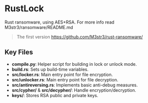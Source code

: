 # RustLock

Rust ransomware, using AES+RSA. For more info read M3str3/ransomware/README.md

> The first version https://github.com/M3str3/rust-ransomware/

## Key Files
- **compile.py**: Helper script for building in lock or unlock mode.
- **build.rs**: Sets up build-time variables.
- **src/locker.rs**: Main entry point for file encryption.
- **src/unlocker.rs**: Main entry point for file decryption.
- **src/antireversing.rs**: Implements basic anti-debug measures.
- **src/cypher/** & **src/decypher/**: Handle encryption/decryption.
- **keys/**: Stores RSA public and private keys.

